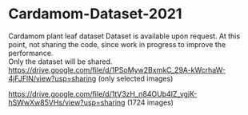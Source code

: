 # Cardamom-Dataset-2021
Cardamom plant leaf dataset
Dataset is available upon request. 
At this point, not sharing the code, since work in progress to improve the performance.  
Only the dataset will be shared.
https://drive.google.com/file/d/1PSoMyw2BxmkC_29A-kWcrhaW-4jFJFlN/view?usp=sharing (only selected images)


https://drive.google.com/file/d/1tV3zH_n84OUb4IZ_vgjK-hSWwXw85VHs/view?usp=sharing (1724 images)
